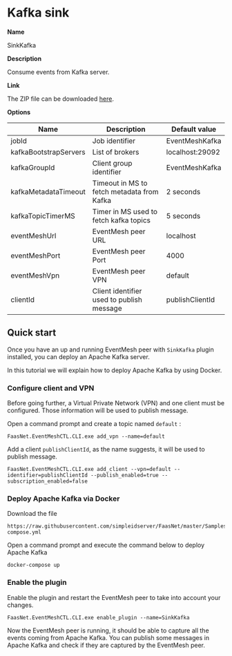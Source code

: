 # Kafka sink

**Name**

SinkKafka

**Description**

Consume events from Kafka server.

**Link**

The ZIP file can be downloaded [here]().

**Options**

| Name                  | Description                           	 | Default value 	 |
| --------------------- | ------------------------------------------ | ----------------- |
| jobId      			| Job identifier              				 | EventMeshKafka    |
| kafkaBootstrapServers | List of brokers      						 | localhost:29092	 |
| kafkaGroupId 			| Client group identifier 					 | EventMeshKafka    |
| kafkaMetadataTimeout  | Timeout in MS to fetch metadata from Kafka | 2 seconds         |
| kafkaTopicTimerMS     | Timer in MS used to fetch kafka topics     | 5 seconds         |
| eventMeshUrl      	| EventMesh peer URL                       	 | localhost     	 |
| eventMeshPort     	| EventMesh peer Port                      	 | 4000         	 |
| eventMeshVpn      	| EventMesh peer VPN                       	 | default       	 |
| clientId      		| Client identifier used to publish message  | publishClientId   |

## Quick start

Once you have an up and running EventMesh peer with `SinkKafka` plugin installed, you can deploy an Apache Kafka server.

In this tutorial we will explain how to deploy Apache Kafka by using Docker.

### Configure client and VPN

Before going further, a Virtual Private Network (VPN) and one client must be configured.
Those information will be used to publish message.

Open a command prompt and create a topic named `default` :

```
FaasNet.EventMeshCTL.CLI.exe add_vpn --name=default
```

Add a client `publishClientId`, as the name suggests, it will be used to publish message.

```
FaasNet.EventMeshCTL.CLI.exe add_client --vpn=default --identifier=publishClientId --publish_enabled=true --subscription_enabled=false
```

### Deploy Apache Kafka via Docker

Download the file

```
https://raw.githubusercontent.com/simpleidserver/FaasNet/master/Samples/FaasNet.EventMesh.KafkaSink/docker-compose.yml
```

Open a command prompt and execute the command below to deploy Apache Kafka

```
docker-compose up
```

### Enable the plugin

Enable the plugin and restart the EventMesh peer to take into account your changes.

```
FaasNet.EventMeshCTL.CLI.exe enable_plugin --name=SinkKafka
```

Now the EventMesh peer is running, it should be able to capture all the events coming from Apache Kafka.
You can publish some messages in Apache Kafka and check if they are captured by the EventMesh peer.
